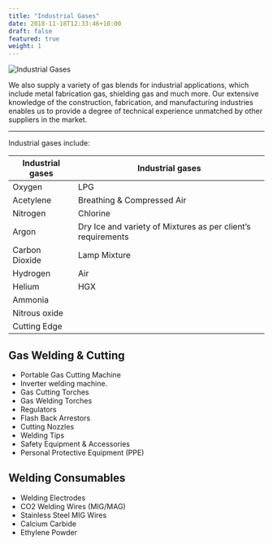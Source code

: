 ```yaml
---
title: "Industrial Gases"
date: 2018-11-18T12:33:46+10:00
draft: false
featured: true
weight: 1
---
```


![Industrial Gases](/images/industrial-gases.jpg)

We also supply a variety of gas blends for industrial applications, which include metal fabrication gas, shielding gas
and much more. Our extensive knowledge of the construction, fabrication, and manufacturing industries enables us
to provide a degree of technical experience unmatched by other suppliers in the market.

---

Industrial gases include:

| Industrial gases | Industrial gases                                             |
| ---------------- | ------------------------------------------------------------ |
| Oxygen           | LPG                                                          |
| Acetylene        | Breathing & Compressed Air                                   |
| Nitrogen         | Chlorine                                                     |
| Argon            | Dry Ice and variety of Mixtures as per client’s requirements |
| Carbon Dioxide   | Lamp Mixture                                                 |
| Hydrogen         | Air                                                          |
| Helium           | HGX                                                          |
| Ammonia          |
| Nitrous oxide    |
| Cutting Edge     |

## Gas Welding & Cutting

- Portable Gas Cutting Machine
- Inverter welding machine.
- Gas Cutting Torches
- Gas Welding Torches
- Regulators
- Flash Back Arrestors
- Cutting Nozzles
- Welding Tips
- Safety Equipment & Accessories
- Personal Protective Equipment (PPE)

## Welding Consumables

- Welding Electrodes
- CO2 Welding Wires (MIG/MAG)
- Stainless Steel MIG Wires
- Calcium Carbide
- Ethylene Powder
